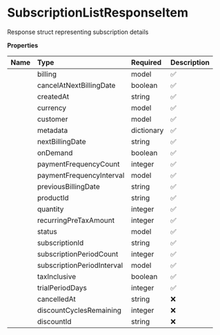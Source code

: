 # SubscriptionListResponseItem

Response struct representing subscription details

**Properties**

| Name | Type | Required | Description |
| :-------- | :----------| :----------| :----------|
    | billing | model | ✅ |  |
    | cancelAtNextBillingDate | boolean | ✅ | Indicates if the subscription will cancel at the next billing date |
    | createdAt | string | ✅ | Timestamp when the subscription was created |
    | currency | model | ✅ |  |
    | customer | model | ✅ |  |
    | metadata | dictionary | ✅ |  |
    | nextBillingDate | string | ✅ | Timestamp of the next scheduled billing. Indicates the end of current billing period |
    | onDemand | boolean | ✅ | Wether the subscription is on-demand or not |
    | paymentFrequencyCount | integer | ✅ | Number of payment frequency intervals |
    | paymentFrequencyInterval | model | ✅ |  |
    | previousBillingDate | string | ✅ | Timestamp of the last payment. Indicates the start of current billing period |
    | productId | string | ✅ | Identifier of the product associated with this subscription |
    | quantity | integer | ✅ | Number of units/items included in the subscription |
    | recurringPreTaxAmount | integer | ✅ | Amount charged before tax for each recurring payment in smallest currency unit (e.g. cents) |
    | status | model | ✅ |  |
    | subscriptionId | string | ✅ | Unique identifier for the subscription |
    | subscriptionPeriodCount | integer | ✅ | Number of subscription period intervals |
    | subscriptionPeriodInterval | model | ✅ |  |
    | taxInclusive | boolean | ✅ | Indicates if the recurring_pre_tax_amount is tax inclusive |
    | trialPeriodDays | integer | ✅ | Number of days in the trial period (0 if no trial) |
    | cancelledAt | string | ❌ | Cancelled timestamp if the subscription is cancelled |
    | discountCyclesRemaining | integer | ❌ | Number of remaining discount cycles if discount is applied |
    | discountId | string | ❌ | The discount id if discount is applied |




<!-- This file was generated by liblab | https://liblab.com/ -->
